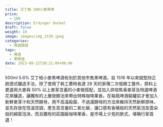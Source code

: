 ```yaml
---
title: 艾丁格 500小麥黑啤
price:
  - 180
description: Erdinger Dunkel
draft: false
weight: 10
image: images/img_1539.jpeg
categories:
  - 啤酒調酒
tags:
  - 啤酒
  - 黑啤酒
date: 2023-08-22T20:21:09+08:00
---
```

 500ml 5.6% 艾丁格小麥黑啤酒有別於其他市售黑啤酒，自 1516 年以來就堅持正統德式釀造手法，除了使用了耗工費時長達 28 天的家傳二次發酵工藝外，原料上更選用大麥與 50% 以上麥芽含量的小麥做搭配，並加入烘培焦香麥芽及特選啤酒花來釀造，讓獨有的上層發酵法來帶出特殊咖啡果香。在每瓶啤酒裝罐前才會加入新鮮麥芽汁和天然酵母，用不高溫殺菌、不過濾酵母的方法來維持天然新鮮原味，並先存放在恆溫空調，產生高含量的二氧化碳，讓口感有香檳般的天然氣泡及雲朵般的綿密泡沫，而且獨有的莊園級咖啡果香，是市場上少見的款式，堪稱行家首選！